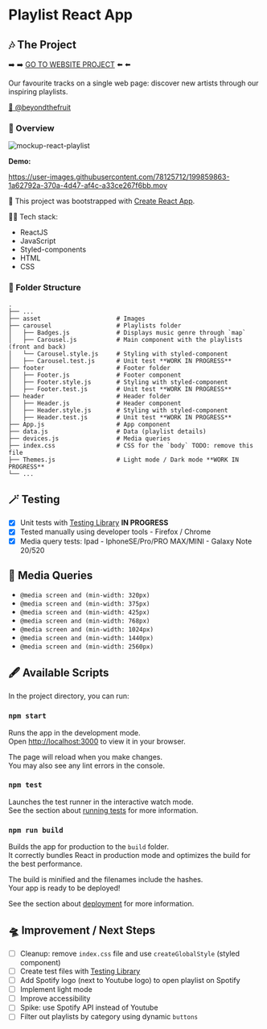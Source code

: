 # Playlist React App

## 🎶 The Project

➡️ ➡️ [GO TO WEBSITE PROJECT](https://react-playlist.netlify.app/) ⬅️ ⬅️

Our favourite tracks on a single web page: discover new artists through our inspiring playlists.

[🍐 @beyondthefruit](https://github.com/beyondthefruit)

### 🎥 Overview

![mockup-react-playlist](https://user-images.githubusercontent.com/78125712/199882333-6f60b384-52be-4c7e-9331-a080e19d04cb.png)

**Demo:**

https://user-images.githubusercontent.com/78125712/199859863-1a62792a-370a-4d47-af4c-a33ce267f6bb.mov

🚀 This project was bootstrapped with [Create React App](https://github.com/facebook/create-react-app).

🧚🏻 Tech stack:

- ReactJS
- JavaScript
- Styled-components
- HTML
- CSS

### 📁 Folder Structure

```
.
├── ...
├── asset                     # Images
├── carousel                  # Playlists folder
│   ├── Badges.js             # Displays music genre through `map`
│   ├── Carousel.js           # Main component with the playlists (front and back)
│   └── Carousel.style.js     # Styling with styled-component
│   ├── Carousel.test.js      # Unit test **WORK IN PROGRESS**
├── footer                    # Footer folder
│   ├── Footer.js             # Footer component
│   ├── Footer.style.js       # Styling with styled-component
│   ├── Footer.test.js        # Unit test **WORK IN PROGRESS**
├── header                    # Header folder
│   ├── Header.js             # Header component
│   ├── Header.style.js       # Styling with styled-component
│   ├── Header.test.js        # Unit test **WORK IN PROGRESS**
├── App.js                    # App component
├── data.js                   # Data (playlist details)
├── devices.js                # Media queries
├── index.css                 # CSS for the `body` TODO: remove this file
├── Themes.js                 # Light mode / Dark mode **WORK IN PROGRESS**
└── ...

```

## 🪄 Testing

- [x] Unit tests with [Testing Library](https://testing-library.com/) **IN PROGRESS**
- [x] Tested manually using developer tools - Firefox / Chrome
- [x] Media query tests: Ipad - IphoneSE/Pro/PRO MAX/MINI - Galaxy Note 20/520

## 📱 Media Queries

- `@media screen and (min-width: 320px)`
- `@media screen and (min-width: 375px)`
- `@media screen and (min-width: 425px)`
- `@media screen and (min-width: 768px)`
- `@media screen and (min-width: 1024px)`
- `@media screen and (min-width: 1440px)`
- `@media screen and (min-width: 2560px)`

## 🖋️ Available Scripts

In the project directory, you can run:

### `npm start`

Runs the app in the development mode.\
Open [http://localhost:3000](http://localhost:3000) to view it in your browser.

The page will reload when you make changes.\
You may also see any lint errors in the console.

### `npm test`

Launches the test runner in the interactive watch mode.\
See the section about [running tests](https://facebook.github.io/create-react-app/docs/running-tests) for more information.

### `npm run build`

Builds the app for production to the `build` folder.\
It correctly bundles React in production mode and optimizes the build for the best performance.

The build is minified and the filenames include the hashes.\
Your app is ready to be deployed!

See the section about [deployment](https://facebook.github.io/create-react-app/docs/deployment) for more information.

## 🛸 Improvement / Next Steps

- [ ] Cleanup: remove `index.css` file and use `createGlobalStyle` (styled component)
- [ ] Create test files with [Testing Library](https://testing-library.com/)
- [ ] Add Spotify logo (next to Youtube logo) to open playlist on Spotify
- [ ] Implement light mode
- [ ] Improve accessibility
- [ ] Spike: use Spotify API instead of Youtube
- [ ] Filter out playlists by category using dynamic `buttons`
